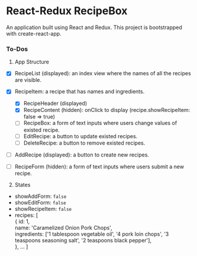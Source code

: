 # React-Redux RecipeBox

An application built using React and Redux. This project is bootstrapped with create-react-app.

### To-Dos
1. App Structure
- [x] RecipeList (displayed): an index view where the names of all the recipes are visible.

- [x] RecipeItem: a recipe that has names and ingredients.
  - [x] RecipeHeader (displayed)
  - [x] RecipeContent (hidden): onClick to display (recipe.showRecipeItem: false => true)
  - [ ] RecipeBox: a form of text inputs where users change values of existed recipe.
  - [ ] EditRecipe: a button to update existed recipes.
  - [ ] DeleteRecipe: a button to remove existed recipes.
- [ ] AddRecipe (displayed): a button to create new recipes.
- [ ] RecipeForm (hidden): a form of text inputs where users submit a new recipe.

2. States
- showAddForm: `false`
- showEditForm: `false`
- showRecipeItem: `false`
- recipes:
[<br>
{
  id: 1, <br>
  name: 'Caramelized Onion Pork Chops', <br>
  ingredients: ['1 tablespoon vegetable oil', '4 pork loin chops', '3 teaspoons seasoning salt', '2 teaspoons black pepper'],<br>
  }, ...
]
